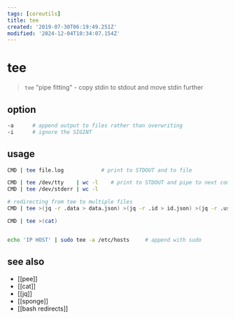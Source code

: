 ```yaml
---
tags: [coreutils]
title: tee
created: '2019-07-30T06:19:49.251Z'
modified: '2024-12-04T10:34:07.154Z'
---
```


# tee

> `tee` "pipe fitting" - copy stdin to stdout and move stdin further

## option

```sh
-a      # append output to files rather than overwriting
-i      # ignore the SIGINT
```

## usage

```sh
CMD | tee file.log            # print to STDOUT and to file

CMD | tee /dev/tty    | wc -l    # print to STDOUT and pipe to next command
CMD | tee /dev/stderr | wc -l

# redirecting from tee to multiple files
CMD | tee >(jq -r .data > data.json) >(jq -r .id > id.json) >(jq -r .user > user.json)

CMD | tee >(cat)


echo 'IP HOST' | sudo tee -a /etc/hosts     # append with sudo
```

## see also

- [[pee]]
- [[cat]]
- [[jq]]
- [[sponge]]
- [[bash redirects]]
